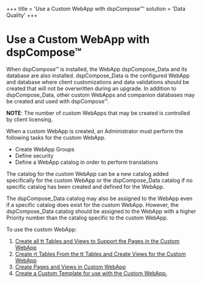 +++
title = 'Use a Custom WebApp with dspCompose™'
solution = 'Data Quality'
+++

# Use a Custom WebApp with dspCompose™

When dspCompose™ is installed, the WebApp dspCompose\_Data and its
database are also installed. dspCompose\_Data is the configured WebApp
and database where client customizations and data validations should be
created that will not be overwritten during an upgrade. In addition to
dspCompose\_Data, other custom WebApps and companion databases may be
created and used with dspCompose™.

**NOTE**: The number of custom WebApps that may be created is controlled
by client licensing.

When a custom WebApp is created, an Administrator must perform the
following tasks for the custom WebApp.

  - Create WebApp Groups
  - Define security
  - Define a WebApp catalog in order to perform translations

The catalog for the custom WebApp can be a new catalog added
specifically for the custom WebApp or the dspCompose\_Data catalog if no
specific catalog has been created and defined for the WebApp.

The dspCompose\_Data catalog may also be assigned to the WebApp even if
a specific catalog does exist for the custom WebApp. However, the
dspCompose\_Data catalog should be assigned to the WebApp with a higher
Priority number than the catalog specific to the custom WebApp.

To use the custom WebApp:

1.  [Create all tt Tables and Views to Support the Pages in the Custom
    WebApp](Create_all_tt_Tables_and_Views_to_Support_the_Pages_in_the_Custom_WebApp)
2.  [Create rt Tables From the tt Tables and Create Views for the Custom
    WebApp](Create_rt_Tables_From_the_tt_Tables_and_Create_Views_for_the_Custom_WebApp)
3.  [Create Pages and Views in Custom
    WebApp](Create_Pages_and_Views_in_Custom_WebApp)
4.  [Create a Custom Template for use with the Custom
    WebApp.](Create_a_Custom_Template_for_Use_with_the_Custom_WebApp)
